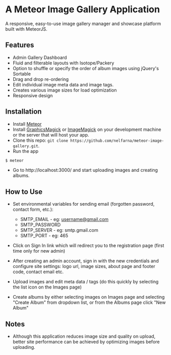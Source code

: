 # A Meteor Image Gallery Application

A responsive, easy-to-use image gallery manager and showcase platform built with MeteorJS. 

## Features
* Admin Gallery Dashboard
* Fluid and filterable layouts with Isotope/Packery
* Option to shuffle or specify the order of album images using jQuery's Sortable
* Drag and drop re-ordering
* Edit individual image meta data and image tags.
* Creates various image sizes for load optimization
* Responsive design


## Installation 

- Install [Meteor](http://www.meteor.com)
- Install [GraphicsMagick](http://www.graphicsmagick.org/) or [ImageMagick](http://www.imagemagick.org/script/index.php) on your development machine or the server that will host your app.
- Clone this repo: `git clone https://github.com/nelfarna/meteor-image-gallery.git`.
- Run the app

```sh
$ meteor
```
- Go to http://localhost:3000/ and start uploading images and creating albums.


## How to Use

- Set environmental variables for sending email (forgotten password, contact form, etc.):
  - SMTP_EMAIL - eg: username@gmail.com
  - SMTP_PASSWORD
  - SMTP_SERVER - eg: smtp.gmail.com
  - SMTP_PORT - eg: 465

- Click on Sign In link which will redirect you to the registration page (first time only for new admin)
- After creating an admin account, sign in with the new credentials and configure site settings: logo url, image sizes, about page and footer code, contact email etc.
- Upload images and edit meta data / tags (do this quickly by selecting the list icon on the Images page)
- Create albums by either selecting images on Images page and selecting "Create Album" from dropdown list, or from the Albums page click "New Album"


## Notes

- Although this application reduces image size and quality on upload, better site performance can be achieved by optimizing images before uploading.
